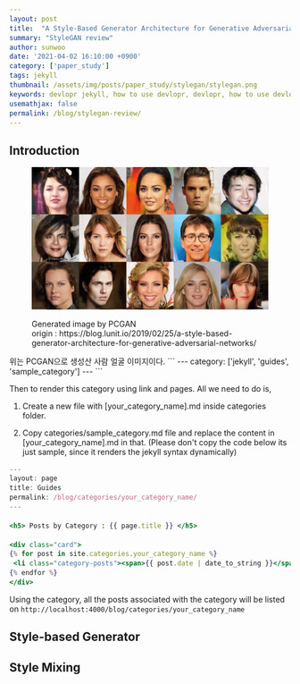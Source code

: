 ```yaml
---
layout: post
title:  "A Style-Based Generator Architecture for Generative Adversarial Networks"
summary: "StyleGAN review"
author: sunwoo
date: '2021-04-02 16:10:00 +0900'
category: ['paper_study']
tags: jekyll
thumbnail: /assets/img/posts/paper_study/stylegan/stylegan.png
keywords: devlopr jekyll, how to use devlopr, devlopr, how to use devlopr-jekyll, devlopr-jekyll tutorial,best jekyll themes, multi categories and tags
usemathjax: false
permalink: /blog/stylegan-review/
---
```


## Introduction
<figure>
	<p style="text-align: center">
		<img src="/assets/img/posts/paper_study/stylegan/pcgan.png" alt="pcgan.png"/>
	</p>
	<figcaption>Generated image by PCGAN<br>
		origin : https://blog.lunit.io/2019/02/25/a-style-based-generator-architecture-for-generative-adversarial-networks/<br>
</figcaption>
</figure>
위는 PCGAN으로 생성산 사람 얼굴 이미지이다.
```
---
category: ['jekyll', 'guides', 'sample_category']
---
```

Then to render this category using link and pages. All we need to do is,

1. Create a new file with [your_category_name].md inside categories folder.

2. Copy categories/sample_category.md file and replace the content in [your_category_name].md in that. (Please don't copy the code below its just sample, since it renders the jekyll syntax dynamically)

```jsx
---
layout: page
title: Guides
permalink: /blog/categories/your_category_name/
---

<h5> Posts by Category : {{ page.title }} </h5>

<div class="card">
{% for post in site.categories.your_category_name %}
 <li class="category-posts"><span>{{ post.date | date_to_string }}</span> &nbsp; <a href="{{ post.url }}">{{ post.title }}</a></li>
{% endfor %}
</div>
```

Using the category, all the posts associated with the category will be listed on
`http://localhost:4000/blog/categories/your_category_name`


## Style-based Generator


## Style Mixing